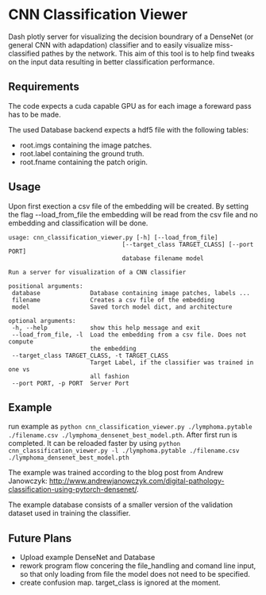 # CNN Classification Viewer
Dash plotly server for visualizing the decision boundrary of a DenseNet (or general CNN with adapdation) classifier and to easily visualize miss-classified pathes by the network. This aim of this tool is to help find tweaks on the input data resulting in better classification performance.

## Requirements
The code expects a cuda capable GPU as for each image a foreward pass has to be made.

The used Database backend expects a hdf5 file with the following tables:
  * root.imgs containing the image patches. 
  * root.label containing the ground truth.
  * root.fname containing the patch origin.
 
 
 ## Usage
 
Upon first exection a csv file of the embedding will be created. 
By setting the flag --load_from_file the embedding will be read from the csv file and no embedding and classification will be done.
 
 ~~~~
 usage: cnn_classification_viewer.py [-h] [--load_from_file]
                                 [--target_class TARGET_CLASS] [--port PORT]
                                 database filename model

Run a server for visualization of a CNN classifier

positional arguments:
  database              Database containing image patches, labels ...
  filename              Creates a csv file of the embedding
  model                 Saved torch model dict, and architecture

optional arguments:
  -h, --help            show this help message and exit
  --load_from_file, -l  Load the embedding from a csv file. Does not compute
                        the embedding
  --target_class TARGET_CLASS, -t TARGET_CLASS
                        Target Label, if the classifier was trained in one vs
                        all fashion
  --port PORT, -p PORT  Server Port
  ~~~~
## Example
 run example as  `python cnn_classification_viewer.py ./lymphoma.pytable ./filename.csv ./lymphoma_densenet_best_model.pth`.
 After first run is completed. It can be reloaded faster by using `python cnn_classification_viewer.py -l ./lymphoma.pytable ./filename.csv ./lymphoma_densenet_best_model.pth`
 
 The example was trained according to the blog post from Andrew Janowczyk: http://www.andrewjanowczyk.com/digital-pathology-classification-using-pytorch-densenet/.
 
 The example database consists of a smaller version of the validation dataset used in training the classifier.
 
 ## Future Plans
 * Upload example DenseNet and Database
 * rework program flow concering the file_handling and comand line input, so that only loading from file the model does not need to be specified.
 * create confusion map. target_class is ignored at the moment.
 
 
 
